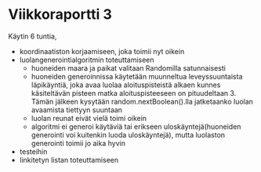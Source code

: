 # Viikkoraportti 3

Käytin 6 tuntia,
* koordinaatiston korjaamiseen, joka toimii nyt oikein
* luolangenerointialgoritmin toteuttamiseen
  * huoneiden maara ja paikat valitaan Randomilla satunnaisesti
  * huoneiden generoinnissa käytetään muunneltua leveyssuuntaista läpikäyntiä, joka avaa luolaa aloituspisteistä alkaen kunnes käsiteltävän pisteen matka aloituspisteeseen on pituudeltaan 3. Tämän jälkeen kysytään random.nextBoolean().lla jatketaanko luolan avaamista tiettyyn suuntaan
  * luolan reunat eivät vielä toimi oikein
  * algoritmi ei generoi käytäviä tai erikseen uloskäyntejä(huoneiden generointi voi kuitenkin luoda uloskäyntejä), mutta luolaston generointi toimii jo aika hyvin
* testeihin
* linkitetyn listan toteuttamiseen
